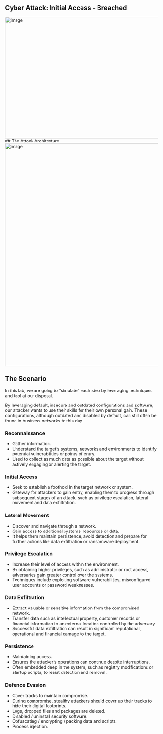 ## Cyber Attack: Initial Access - Breached

<img width="1325" height="400" alt="image" src="https://github.com/user-attachments/assets/18ec6d3f-8b2a-41ee-a06a-67b7d59e3ca8" />
## The Attack Architecture
<img width="1077" height="736" alt="image" src="https://github.com/user-attachments/assets/b4d1b284-f98e-407c-8740-1bebe9d4c2d9" />

## The Scenario
In this lab, we are going to “simulate” each step by leveraging techniques and tool at our disposal. 

By leveraging default, insecure and outdated configurations and software, our attacker wants to use their skills for their own personal gain. These configurations, although outdated and disabled by default, can still often be found in business networks to this day.

### Reconnaissance
- Gather information.
- Understand the target’s systems, networks and environments to identify potential vulnerabilities or points of entry.
- Used to collect as much data as possible about the target without actively engaging or alerting the target. 

### Initial Access
- Seek to establish a foothold in the target network or system.
- Gateway for attackers to gain entry, enabling them to progress through subsequent stages of an attack, such as privilege escalation, lateral movement and data exfiltration.

### Lateral Movement
- Discover and navigate through a network.
- Gain access to additional systems, resources or data.
- It helps them maintain persistence, avoid detection and prepare for further actions like data exfiltration or ransomware deployment. 

### Privilege Escalation
- Increase their level of access within the environment.
- By obtaining higher privileges, such as  administrator or root access, adversaries gain greater control over the systems.
- Techniques include exploiting software vulnerabilities, misconfigured user accounts or password weaknesses.

### Data Exfiltration
- Extract valuable or sensitive information from  the compromised network.
- Transfer data such as intellectual property, customer records or financial information to an external location controlled by the adversary.
- Successful data exfiltration can result in significant reputational, operational and financial damage to the target. 

### Persistence
- Maintaining access.
- Ensures the attacker’s operations can continue despite interruptions.
- Often embedded deep in the system, such as registry modifications or startup scripts, to resist detection and removal. 

### Defence Evasion
- Cover tracks to maintain compromise.
- During compromise, stealthy attackers should cover up their tracks to hide their digital footprints.
- Logs, dropped files and packages are deleted.
- Disabled / uninstall security software.
- Obfuscating / encrypting / packing data and scripts.
- Process injection.

